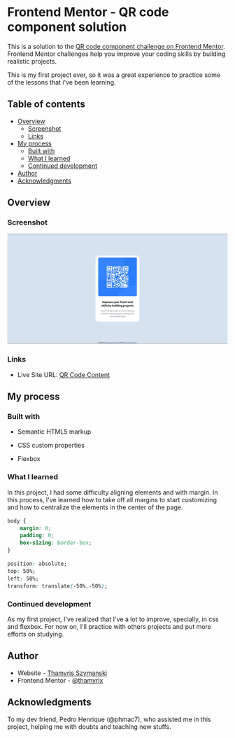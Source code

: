 # Frontend Mentor - QR code component solution

This is a solution to the [QR code component challenge on Frontend Mentor](https://www.frontendmentor.io/challenges/qr-code-component-iux_sIO_H). Frontend Mentor challenges help you improve your coding skills by building realistic projects. 

This is my first project ever, so it was a great experience to practice some of the lessons that i've been learning.

## Table of contents

- [Overview](#overview)
  - [Screenshot](#screenshot)
  - [Links](#links)
- [My process](#my-process)
  - [Built with](#built-with)
  - [What I learned](#what-i-learned)
  - [Continued development](#continued-development)
- [Author](#author)
- [Acknowledgments](#acknowledgments)

## Overview

### Screenshot

![](./screenshot.jpg)

### Links

- Live Site URL: [QR Code Content](https://thamyrix-qr-code.netlify.app/)

  

## My process

### Built with

- Semantic HTML5 markup

- CSS custom properties

- Flexbox

  

### What I learned

In this project, I had some difficulty aligning elements and with margin. In this process, I've learned how to take off all margins to start customizing and how to centralize the elements in the center of the page.

```css
body {
    margin: 0;
    padding: 0;
	box-sizing: border-box;
}
```

```css
position: absolute;
top: 50%;
left: 50%;
transform: translate(-50%,-50%);
```

### Continued development

As my first project, I've realized that I've a lot to improve, specially, in css and flexbox. For now on, I'll practice with others projects and put more efforts on studying.

## Author

- Website - [Thamyris Szymanski](https://github.com/thamyrix)
- Frontend Mentor - [@thamyrix](https://www.frontendmentor.io/profile/thamyrix)

## Acknowledgments

To my dev friend, Pedro Henrique (@phmac7), who assisted me in this project, helping me with doubts and teaching new stuffs.
